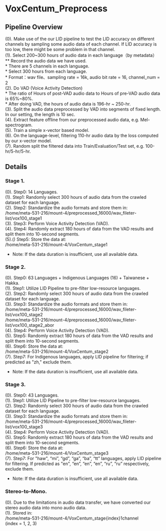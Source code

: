# VoxCentum_Preprocess

## Pipeline Overview
(0). Make use of the our LID pipeline to test the LID accuracy on different channels by sampling some audio data of each channel. If LID accuracy is too low, there might be some problem in that channel.  
(1). Select 200~300 hours of audio data in each language（by metadata）  
    ** Record the audio data we have used.  
    * There are 5 channels in each language.  
    * Select 300 hours from each language.  
    * Format：wav file、sampling rate = 16k, audio bit rate = 16, channel_num = 2  
(2). Do VAD (Voice Activity Detection)  
    * The ratio of Hours of post-VAD audio data to Hours of pre-VAD audio data is 65%~80%.  
    * After doing VAD, the hours of audio data is 196-hr ~ 250-hr.  
(3). Split the audio data preprocessed by VAD into segments of fixed length. In our setting, the length is 10 sec.  
(4). Extract feature offline from our preprocessed audio data, e.g. Mel-spectrogram.  
(5). Train a simple x-vector based model.  
(6). On the language-level, filtering 110-hr audio data by the loss computed by our x-vector model.  
(7). Random split the filtered data into Train/Evaluation/Test set, e.g. 100-hr/5-hr/5-hr.  

## Details

### Stage 1.

(0). Step0: 14 Languages.  
(1). Step1: Randomly select 300 hours of audio data from the crawled dataset for each language.  
(2). Step2: Standardize the audio formats and store them in:  
/home/meta-531-216/mount-4/preprocessed_16000/wav_fileter-list/vox100_stage1  
(3). Step3: Perform Voice Activity Detection (VAD).  
(4). Step4: Randomly extract 180 hours of data from the VAD results and split them into 10-second segments.  
(5).() Step5: Store the data at:   
/home/meta-531-216/mount-4/VoxCentum_stage1  
* Note: If the data duration is insufficient, use all available data.  

### Stage 2.

(0). Step0: 63 Languages + Indigenous Languages (16) + Taiwanese + Hakka.  
(1). Step1: Utilize LID Pipeline to pre-filter low-resource languages.  
(2). Step2: Randomly select 300 hours of audio data from the crawled dataset for each language.  
(3). Step3: Standardize the audio formats and store them in:  
/home/meta-531-216/mount-4/preprocessed_16000/wav_fileter-list/vox100_stage2  
/home/meta-531-216/mount-4/preprocessed_16000/wav_fileter-list/vox100_stage2_abor  
(4). Step4: Perform Voice Activity Detection (VAD).  
(5). Step5: Randomly extract 180 hours of data from the VAD results and split them into 10-second segments.  
(6). Step6: Store the data at:  
/home/meta-531-216/mount-4/VoxCentum_stage2  
(7). Step7: For Indigenous languages, apply LID pipeline for filtering; if predicted as "zh," exclude them.  
* Note: If the data duration is insufficient, use all available data.  

### Stage 3.

(0). Step0: 43 Languages.  
(1). Step1: Utilize LID Pipeline to pre-filter low-resource languages.  
(2). Step2: Randomly select 300 hours of audio data from the crawled dataset for each language.  
(3). Step3: Standardize the audio formats and store them in:  
/home/meta-531-216/mount-4/preprocessed_16000/wav_fileter-list/vox100_stage3  
(4). Step4: Perform Voice Activity Detection (VAD).  
(5). Step5: Randomly extract 180 hours of data from the VAD results and split them into 10-second segments.  
(6). Step6: Store the data at:  
/home/meta-531-216/mount-4/VoxCentum_stage3  
(7). Step7: For "haw", “mi”, “gd”, “ga”, “ba”, “tt” languages, apply LID pipeline for filtering. If predicted as "en", “en”, “en”, “en”, “ru”, “ru” respectively, exclude them.  
* Note: If the data duration is insufficient, use all available data.  

### Stereo-to-Mono.

(0). Due to the limitations in audio data transfer, we have converted our stereo audio data into mono audio data.  
(1). Stored in:  
/home/meta-531-216/mount-4/VoxCentum_stage{index}1channel  
(index = 1, 2, 3)  

